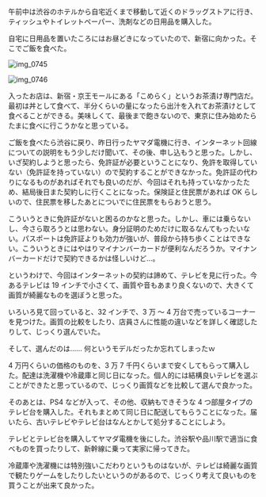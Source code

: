 午前中は渋谷のホテルから自宅近くまで移動して近くのドラッグストアに行き、ティッシュやトイレットペーパー、洗剤などの日用品を購入した。

自宅に日用品を置いたころにはお昼どきになっていたので、新宿に向かった。そこでご飯を食べた。

![img_0745](https://noraworld.github.io/box-bulbasaur/2018/03/img_0745.jpg)

![img_0746](https://noraworld.github.io/box-bulbasaur/2018/03/img_0746.jpg)

入ったお店は、新宿・京王モールにある「こめらく」というお茶漬け専門店だ。最初は丼として食べて、半分くらいの量になったら出汁を入れてお茶漬けとして食べることができる。美味しくて、最後まで飽きないので、東京に住み始めたらたまに食べに行こうかなと思っている。

ご飯を食べたら渋谷に戻り、昨日行ったヤマダ電機に行き、インターネット回線についての説明をもう少しだけ聞いて、その後、申し込もうと思った。しかし、いざ契約しようと思ったら、免許証が必要ということになり、免許を取得していない（免許証を持っていない）ので契約することができなかった。免許証の代わりになるものがあればそれでも良いのだが、今回はそれも持っていなかったため、結局後日また契約しに行くことになった。保険証と住民票があれば OK らしいので、住民票を移したあとについでに住民票をもらおうと思う。

こういうときに免許証がないと困るのかなと思った。しかし、車には乗らないし、今さら取ろうとは思わない。身分証明のためだけに取るなんてもったいない。パスポートは免許証よりも効力が強いが、普段から持ち歩くことはできない。こういうときにはやはりマイナンバーカードが便利なんだろうか。マイナンバーカードだけで契約できるかは怪しいけど…。

というわけで、今回はインターネットの契約は諦めて、テレビを見に行った。今あるテレビは 19 インチで小さくて、画質や音もあまり良くないので、大きくて画質が綺麗なものを選ぼうと思った。

いろいろ見て回っていると、32 インチで、3 万 〜 4 万台で売っているコーナーを見つけた。画質の比較をしたり、店員さんに性能の違いなどを詳しく確認したりして、じっくり選んでいた。

そして、選んだのは…… 何というモデルだったか忘れてしまったｗ

4 万円くらいの価格のものを、3 万 7 千円くらいまで安くしてもらって購入した。配達は洗濯機や冷蔵庫と同じ日になった。個人的には結構良いテレビを選ぶことができたと思っているので、じっくり画質などを比較して選んで良かった。

そのあとは、PS4 などが入って、その他、収納もできそうな 4 つ部屋タイプのテレビ台を購入した。それもまとめて同じ日に配送してもらうことになった。届いたら、古いテレビやテレビ台はなんとかして処分することにしよう。

テレビとテレビ台を購入してヤマダ電機を後にした。渋谷駅や品川駅で適当に食べものを買ったりして、新幹線に乗って実家に帰ってきた。

冷蔵庫や洗濯機には特別強いこだわりというものはないが、テレビは綺麗な画質で観たりゲームをしたりしたいというのがあるので、じっくり考えて良いものを買うことが出来て良かった。
